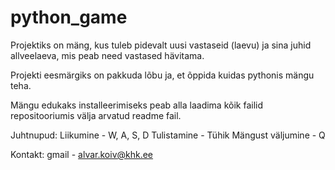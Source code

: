 # python_game

Projektiks on mäng, kus tuleb pidevalt uusi vastaseid (laevu) ja sina juhid allveelaeva, mis peab need vastased hävitama.

Projekti eesmärgiks on pakkuda lõbu ja, et õppida kuidas pythonis mängu teha.

Mängu edukaks installeerimiseks peab alla laadima kõik failid repositooriumis välja arvatud readme fail.

Juhtnupud:
Liikumine - W, A, S, D
Tulistamine - Tühik
Mängust väljumine - Q

Kontakt:
gmail - alvar.koiv@khk.ee
